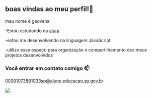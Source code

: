 ## boas vindas ao meu perfil!💙

meu nome é geovana

-Estou estudando na [alura](www.alura.com.br)

-estou me desenvolvendo na linguagem JavaScript

-utilizo esse espaço para organização e compartilhamento dos meus projetos desenvolvidos

### Você entrar em contato comigo 📫

00001073891033sp@aluno.educacao.sp.gov.br

![](https://media.tenor.com/fVcCLR2YQXUAAAAi/funny-anime.gif)


